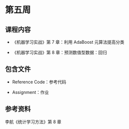# 第五周

## 课程内容

- 《机器学习实战》第 7 章：利用 AdaBoost 元算法提高分类

- 《机器学习实战》第 8 章：预测数值型数据：回归

## 包含文件

- Reference Code：参考代码

- Assignment：作业

## 参考资料

李航《统计学习方法》第 8 章

